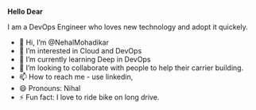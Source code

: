 **Hello Dear**

I am a DevOps Engineer who loves new technology and adopt it quickely.

- 👋 Hi, I’m @NehalMohadikar
- 👀 I’m interested in Cloud and DevOps
- 🌱 I’m currently learning Deep in DevOps
- 💞️ I’m looking to collaborate with people to help their carrier building.
- 📫 How to reach me - use linkedin,
- 😄 Pronouns: Nihal
- ⚡ Fun fact: I love to ride bike on long drive.

<!---
NehalMohadikar/NehalMohadikar is a ✨ special ✨ repository because its `README.md` (this file) appears on your GitHub profile.
You can click the Preview link to take a look at your changes.
--->
